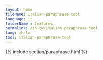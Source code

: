 ```yaml
---
layout: home
fileName: italian-paraphrase-tool
language: it
folderName : features
permalink: /zh-tw/italian-paraphrase-tool
lang: zh-tw
tool: italian-paraphrase-tool
---
```

{% include section/paraphrase.html %}